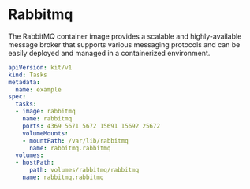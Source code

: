 # Rabbitmq

The RabbitMQ container image provides a scalable and highly-available message broker that supports various messaging protocols and can be easily deployed and managed in a containerized environment.

```yaml
apiVersion: kit/v1
kind: Tasks
metadata:
  name: example
spec:
  tasks:
  - image: rabbitmq
    name: rabbitmq
    ports: 4369 5671 5672 15691 15692 25672
    volumeMounts:
    - mountPath: /var/lib/rabbitmq
      name: rabbitmq.rabbitmq
  volumes:
  - hostPath:
      path: volumes/rabbitmq/rabbitmq
    name: rabbitmq.rabbitmq
```

